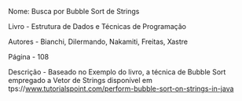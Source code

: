 
Nome:
Busca por Bubble Sort de Strings

Livro - Estrutura de Dados e Técnicas de Programação

Autores - Bianchi, Dilermando, Nakamiti, Freitas, Xastre

Página - 108

Descrição - Baseado no Exemplo do livro, a técnica de Bubble Sort  empregado a Vetor de Strings disponível em tps://www.tutorialspoint.com/perform-bubble-sort-on-strings-in-java

